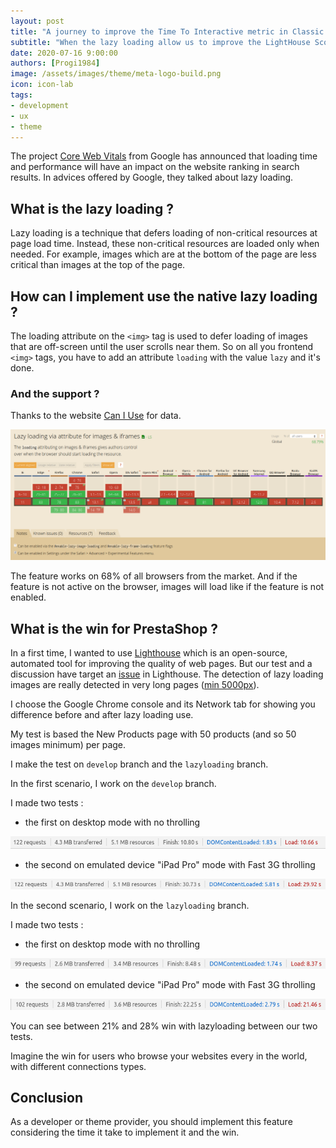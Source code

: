 ```yaml
---
layout: post
title: "A journey to improve the Time To Interactive metric in Classic Theme"
subtitle: "When the lazy loading allow us to improve the LightHouse Score"
date: 2020-07-16 9:00:00
authors: [Progi1984]
image: /assets/images/theme/meta-logo-build.png
icon: icon-lab
tags:
- development
- ux
- theme
---
```


The project [Core Web Vitals](https://webmasters.googleblog.com/2020/05/evaluating-page-experience.html) from Google has announced that loading time and performance will have an impact on the website ranking in search results. In advices offered by Google, they talked about lazy loading.

## What is the lazy loading ?

Lazy loading is a technique that defers loading of non-critical resources at page load time. Instead, these non-critical resources are loaded only when needed. For example, images which are at the bottom of the page are less critical than images at the top of the page.

## How can I implement use the native lazy loading ?

The loading attribute on the `<img>` tag is used to defer loading of images that are off-screen until the user scrolls near them. So on all you frontend `<img>` tags, you have to add an attribute `loading` with the value `lazy` and it's done.

### And the support ?

Thanks to the website [Can I Use](https://caniuse.com/#feat=loading-lazy-attr) for data.

![Lazy Loading Support](/assets/images/2020/07/lazy-loading-support.png)

The feature works on 68% of all browsers from the market. And if the feature is not active on the browser, images will load like if the feature is not enabled.

## What is the win for PrestaShop ?

In a first time, I wanted to use [Lighthouse](https://developers.google.com/web/tools/lighthouse)  which is an open-source, automated tool for improving the quality of web pages. But our test and a discussion have target an [issue](https://github.com/GoogleChrome/lighthouse/issues/11071) in Lighthouse. The detection of lazy loading images are really detected in very long pages ([min 5000px](https://source.chromium.org/chromium/chromium/src/+/master:third_party/blink/renderer/core/frame/settings.json5;drc=e8f3cf0bbe085fee0d1b468e84395aad3ebb2cad;l=971-1003?originalUrl=https:%2F%2Fcs.chromium.org%2Fchromium%2Fsrc%2Fthird_party%2Fblink%2Frenderer%2Fcore%2Fframe%2Fsettings.json5)).

I choose the Google Chrome console and its Network tab for showing you difference before and after lazy loading use.

My test is based the New Products page with 50 products (and so 50 images minimum) per page. 

I make the test on `develop` branch and the `lazyloading` branch.

In the first scenario, I work on the `develop` branch. 

I made two tests :  

- the first on desktop mode with no throlling

![Test without Lazy Loading on desktop mode with no throlling](/assets/images/2020/07/lazy-loading-test-before-desktop-no-throlling.png)

- the second on emulated device "iPad Pro" mode with Fast 3G throlling

![Test without Lazy Loading on emulated device "iPad Pro" mode with Fast 3G throlling](/assets/images/2020/07/lazy-loading-test-before-mobile-3G-throlling.png)

In the second scenario, I work on the `lazyloading` branch.

I made two tests :  

- the first on desktop mode with no throlling

![Test with Lazy Loading on desktop mode with no throlling](/assets/images/2020/07/lazy-loading-test-after-desktop-no-throlling.png)

- the second on emulated device "iPad Pro" mode with Fast 3G throlling

![Test with Lazy Loading on emulated device "iPad Pro" mode with Fast 3G throlling](/assets/images/2020/07/lazy-loading-test-after-mobile-3G-throlling.png)

You can see between 21% and 28% win with lazyloading  between our two tests.

Imagine the win for users who browse your websites every in the world, with different connections types.

## Conclusion

As a developer or theme provider, you should implement this feature considering the time it take to implement it and the win.